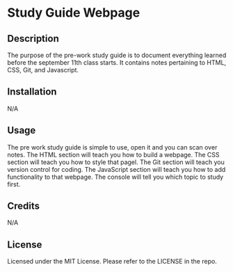 # Study Guide Webpage

## Description

The purpose of the pre-work study guide is to document everything learned before the september 11th class starts. It contains notes pertaining to HTML, CSS, Git, and Javascript.

## Installation

N/A

## Usage

The pre work study guide is simple to use, open it and you can scan over notes. The HTML section will teach you how to build a webpage. The CSS section will teach you how to style that pagel. The Git section will teach you version control for coding. The JavaScript section will teach you how to add functionality to that webpage. The console will tell you which topic to study first.

## Credits

N/A

## License

Licensed under the MIT License. Please refer to the LICENSE in the repo.